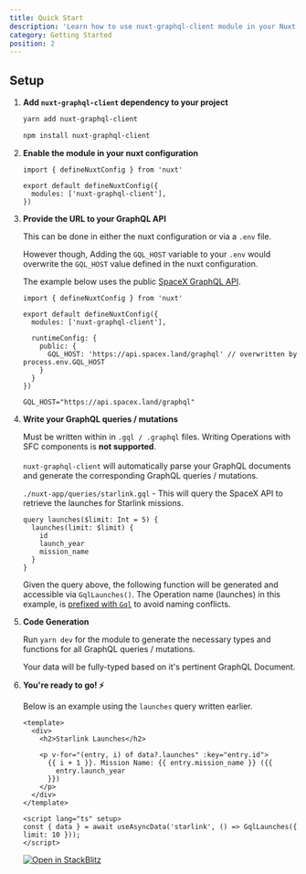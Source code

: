 ```yaml
---
title: Quick Start
description: 'Learn how to use nuxt-graphql-client module in your Nuxt 3 application.'
category: Getting Started
position: 2
---
```


## Setup

1. **Add `nuxt-graphql-client` dependency to your project**

    <code-group>
      <code-block label="Yarn" active>

      ```bash
      yarn add nuxt-graphql-client
      ```

      </code-block>
      <code-block label="NPM">

      ```bash
      npm install nuxt-graphql-client
      ```

      </code-block>
    </code-group>

2. **Enable the module in your nuxt configuration**

    ```ts[nuxt.config.ts]
    import { defineNuxtConfig } from 'nuxt'

    export default defineNuxtConfig({
      modules: ['nuxt-graphql-client'],
    })
    ```

3. **Provide the URL to your GraphQL API**

    This can be done in either the nuxt configuration or via a `.env` file. 

    However though, Adding the `GQL_HOST` variable to your `.env` would overwrite the `GQL_HOST` value defined in the nuxt configuration.

    The example below uses the public [SpaceX GraphQL API](https://api.spacex.land/graphql).

    <code-group>
      <code-block label="Nuxt Config" active>

      ```ts[nuxt.config.ts]
      import { defineNuxtConfig } from 'nuxt'

      export default defineNuxtConfig({
        modules: ['nuxt-graphql-client'],

        runtimeConfig: {
          public: {
            GQL_HOST: 'https://api.spacex.land/graphql' // overwritten by process.env.GQL_HOST
          }
        }
      })
      ```

      </code-block>
      <code-block label=".env">

      ```bash[.env]
      GQL_HOST="https://api.spacex.land/graphql"
      ```

      </code-block>
    </code-group>

4. **Write your GraphQL queries / mutations**

    <alert>

      Must be written within in `.gql / .graphql` files. Writing Operations with SFC components is **not supported**.
      <br/><br/>
      `nuxt-graphql-client` will automatically parse your GraphQL documents and generate the corresponding GraphQL queries / mutations.

    </alert>

    `./nuxt-app/queries/starlink.gql` - This will query the SpaceX API to retrieve the launches for Starlink missions.

    ```graphql[starlink.gql]
    query launches($limit: Int = 5) {
      launches(limit: $limit) {
        id
        launch_year
        mission_name
      }
    }
    ```

    Given the query above, the following function will be generated and accessible via `GqlLaunches()`. The Operation name (launches) in this example, is [prefixed with `Gql`](configuration#functionprefix) to avoid naming conflicts.

5. **Code Generation**

    Run `yarn dev` for the module to generate the necessary types and functions for all GraphQL queries / mutations.

    Your data will be fully-typed based on it's pertinent GraphQL Document.

6. **You're ready to go! ⚡️**

    Below is an example using the `launches` query written earlier.

    ```vue[app.vue]
    <template>
      <div>
        <h2>Starlink Launches</h2>

        <p v-for="(entry, i) of data?.launches" :key="entry.id">
          {{ i + 1 }}. Mission Name: {{ entry.mission_name }} ({{
            entry.launch_year
          }})
        </p>
      </div>
    </template>

    <script lang="ts" setup>
    const { data } = await useAsyncData('starlink', () => GqlLaunches({ limit: 10 }));
    </script>
    ```

    [![Open in StackBlitz](https://developer.stackblitz.com/img/open_in_stackblitz.svg)](https://stackblitz.com/github/diizzayy/nuxt-graphql-client-demo)
